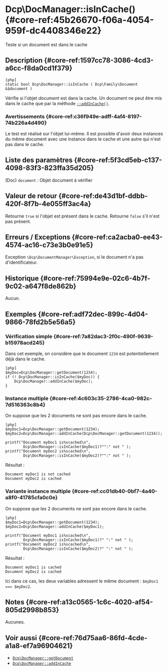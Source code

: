 # Dcp\DocManager::isInCache()   {#core-ref:45b26670-f06a-4054-959f-dc4408346e22}
<div class="short-description">
Teste si un document est dans le cache
</div>


## Description  {#core-ref:1597cc78-3086-4cd3-a6cc-f8da0cd1f379}

    [php]
    static bool Dcp\DocManager::isInCache ( Dcp\Family\Document  &$document )

Vérifie si l'objet _document_ est dans la cache. Un document ne peut être mis
dans le cache que par la méthode [`::addInCache()`][addincache].

### Avertissements   {#core-ref:c36f949e-adff-4af4-8197-74b226a4d490}

Le test est réalisé sur l'objet lui-même. Il est possible d'avoir deux instances
du même document avec une instance dans le cache et une autre qui n'est pas dans
le cache.

## Liste des paramètres  {#core-ref:5f3cd5eb-c137-4098-83f3-823ffa35d205}
 
(Doc) `document`
:   Objet document à vérifier 


## Valeur de retour  {#core-ref:de43d1bf-ddbb-420f-8f7b-4e055ff3ac4a}

Retourne `true` si l'objet est présent dans le cache.
Retourne `false` s'il n'est pas présent.

## Erreurs / Exceptions {#core-ref:ca2acba0-ee43-4574-ac16-c73e3b0e91e5}

Exception `\Dcp\DocumentManager\Exception`,  si le document n'a pas
d'identificateur.

## Historique  {#core-ref:75994e9e-02c6-4b7f-9c02-a647f8de862b}

Aucun.

## Exemples {#core-ref:adf72dec-899c-4d04-9866-78fd2b5e56a5}

### Vérification simple {#core-ref:7a82dac3-2f0c-490f-9639-b15978acd245}

Dans cet exemple, on considère que le document `1234` est potentiellement déjà
dans le cache.

    [php]
    $myDoc=Dcp\DocManager::getDocument(1234);
    if (! Dcp\DocManager::isInCache($myDoc)) {
        Dcp\DocManager::addInCache($myDoc);
    }

### Instance multiple {#core-ref:4c603c35-2786-4ca0-982c-7d516363c8b4}

On suppose que les 2 documents ne sont pas encore dans le cache.

    [php]
    $myDoc1=Dcp\DocManager::getDocument(1234);
    $myDoc2=Dcp\DocManager::addInCache(Dcp\DocManager::getDocument(1234));
    
    printf("Document myDoc1 is%scached\n",
            Dcp\DocManager::isInCache($myDoc1)?"":" not " );
    printf("Document myDoc2 is%scached\n",
            Dcp\DocManager::isInCache($myDoc2)?"":" not " );

Résultat :

    Document myDoc1 is not cached
    Document myDoc2 is cached

### Variante instance multiple {#core-ref:cc01db40-0bf7-4a40-a8f0-41785cfa0c0e}

On suppose que les 2 documents ne sont pas encore dans le cache.

    [php]
    $myDoc1=Dcp\DocManager::getDocument(1234);
    $myDoc2=Dcp\DocManager::addInCache($myDoc1);
    
    printf("Document myDoc1 is%scached\n",
            Dcp\DocManager::isInCache($myDoc1)?" ":" not " );
    printf("Document myDoc2 is%scached\n",
            Dcp\DocManager::isInCache($myDoc2)?" ":" not " );

Résultat :

    Document myDoc1 is cached
    Document myDoc2 is cached

Ici dans ce cas, les deux variables adressent le même document : `$myDoc1 === $myDoc2`.

## Notes  {#core-ref:a13c0565-1c6c-4020-af54-805d2998b853}

Aucunes.

## Voir aussi {#core-ref:76d75aa6-86fd-4cde-a1a8-ef7a96904621}

*   [`Dcp\DocManager::getDocument`][getdocument]
*   [`Dcp\DocManager::addInCache`][addincache]

<!-- links -->
[getdocument]:      #core-ref:dfa0762f-6ff3-4349-bd21-6442740d9dcc
[addincache]:       #core-ref:15d6a036-3b6e-4dbd-a0fe-361b925e6186